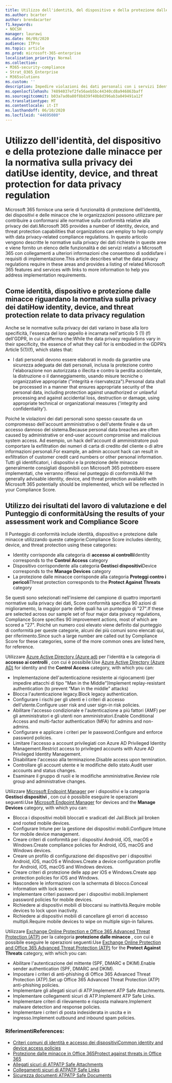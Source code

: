 ```yaml
---
title: Utilizzo dell'identità, del dispositivo e della protezione dalle minacce per la normativa sulla privacy dei dati
ms.author: bcarter
author: brendacarter
f1.keywords:
- NOCSH
manager: laurawi
ms.date: 06/09/2020
audience: ITPro
ms.topic: article
ms.prod: microsoft-365-enterprise
localization_priority: Normal
ms.collection:
- M365-security-compliance
- Strat_O365_Enterprise
- M365solutions
ms.custom: ''
description: Impedire violazioni dei dati personali con i servizi Identity, Device e Threat Protection di Microsoft 365.
ms.openlocfilehash: 74894037ef2fe56aeb5bc44340cd8a946863baff
ms.sourcegitcommit: b03a7ad0a80f8b839f40b8d396ab3a049491a12f
ms.translationtype: MT
ms.contentlocale: it-IT
ms.lasthandoff: 06/10/2020
ms.locfileid: "44695080"
---
```

# <a name="use-identity-device-and-threat-protection-for-data-privacy-regulation"></a><span data-ttu-id="a2286-103">Utilizzo dell'identità, del dispositivo e della protezione dalle minacce per la normativa sulla privacy dei dati</span><span class="sxs-lookup"><span data-stu-id="a2286-103">Use identity, device, and threat protection for data privacy regulation</span></span>

<span data-ttu-id="a2286-104">Microsoft 365 fornisce una serie di funzionalità di protezione dell'identità, dei dispositivi e delle minacce che le organizzazioni possono utilizzare per contribuire a conformarsi alle normative sulla conformità relative alla privacy dei dati.</span><span class="sxs-lookup"><span data-stu-id="a2286-104">Microsoft 365 provides a number of identity, device, and threat protection capabilities that organizations can employ to help comply with data privacy-related compliance regulations.</span></span> <span data-ttu-id="a2286-105">In questo articolo vengono descritte le normative sulla privacy dei dati richieste in queste aree e viene fornito un elenco delle funzionalità e dei servizi relativi a Microsoft 365 con collegamenti a ulteriori informazioni che consentono di soddisfare i requisiti di implementazione.</span><span class="sxs-lookup"><span data-stu-id="a2286-105">This article describes what the data privacy regulations require in these areas and provides a listing of related Microsoft 365 features and services with links to more information to help you address implementation requirements.</span></span>

## <a name="how-identity-device-and-threat-protection-relate-to-data-privacy-regulation"></a><span data-ttu-id="a2286-106">Come identità, dispositivo e protezione dalle minacce riguardano la normativa sulla privacy dei dati</span><span class="sxs-lookup"><span data-stu-id="a2286-106">How identity, device, and threat protection relate to data privacy regulation</span></span>

<span data-ttu-id="a2286-107">Anche se le normative sulla privacy dei dati variano in base alla loro specificità, l'essenza del loro appello è incarnata nell'articolo 5 (1) (f) dell'GDPR, in cui si afferma che:</span><span class="sxs-lookup"><span data-stu-id="a2286-107">While the data privacy regulations vary in their specificity, the essence of what they call for is embodied in the GDPR’s Article 5(1)(f), which states that:</span></span> 

- <span data-ttu-id="a2286-108">I dati personali devono essere elaborati in modo da garantire una sicurezza adeguata dei dati personali, inclusa la protezione contro l'elaborazione non autorizzata o illecita e contro la perdita accidentale, la distruzione o il danneggiamento, usando misure tecniche o organizzative appropriate ("integrità e riservatezza").</span><span class="sxs-lookup"><span data-stu-id="a2286-108">Personal data shall be processed in a manner that ensures appropriate security of the personal data, including protection against unauthorized or unlawful processing and against accidental loss, destruction or damage, using appropriate technical or organizational measures ('integrity and confidentiality').</span></span>

<span data-ttu-id="a2286-109">Poiché le violazioni dei dati personali sono spesso causate da un compromesso dell'account amministrativo o dell'utente finale e da un accesso dannoso del sistema.</span><span class="sxs-lookup"><span data-stu-id="a2286-109">Because personal data breaches are often caused by administrative or end-user account compromise and malicious system access.</span></span> <span data-ttu-id="a2286-110">Ad esempio, un hack dell'account di amministratore può comportare la exfiltration dei numeri di carta di credito del cliente o di altre informazioni personali.</span><span class="sxs-lookup"><span data-stu-id="a2286-110">For example, an admin account hack can result in exfiltration of customer credit card numbers or other personal information.</span></span> <span data-ttu-id="a2286-111">Tutti gli identificatori, i dispositivi e la protezione delle minacce generalmente consigliati disponibili con Microsoft 365 potrebbero essere implementati, che verranno riflessi nel punteggio di conformità.</span><span class="sxs-lookup"><span data-stu-id="a2286-111">All the generally advisable identity, device, and threat protection available with Microsoft 365 potentially should be implemented, which will be reflected in your Compliance Score.</span></span>

## <a name="using-the-results-of-your-assessment-work-and-compliance-score"></a><span data-ttu-id="a2286-112">Utilizzo dei risultati del lavoro di valutazione e del Punteggio di conformità</span><span class="sxs-lookup"><span data-stu-id="a2286-112">Using the results of your assessment work and Compliance Score</span></span>

<span data-ttu-id="a2286-113">Il Punteggio di conformità include identità, dispositivo e protezione dalle minacce utilizzando queste categorie:</span><span class="sxs-lookup"><span data-stu-id="a2286-113">Compliance Score includes identity, device, and threat protection using these categories:</span></span>

- <span data-ttu-id="a2286-114">Identity corrisponde alla categoria di **accesso ai controlli**</span><span class="sxs-lookup"><span data-stu-id="a2286-114">Identity corresponds to the **Control Access** category</span></span>
- <span data-ttu-id="a2286-115">Dispositivo corrispondente alla categoria **Gestisci dispositivi**</span><span class="sxs-lookup"><span data-stu-id="a2286-115">Device corresponds to the **Manage Devices** category</span></span>
- <span data-ttu-id="a2286-116">La protezione dalle minacce corrisponde alla categoria **Proteggi contro i pericoli**</span><span class="sxs-lookup"><span data-stu-id="a2286-116">Threat protection corresponds to the **Protect Against Threats** category</span></span>
 
<span data-ttu-id="a2286-117">Se questi sono selezionati nell'insieme del campione di quattro importanti normative sulla privacy dei dati, Score conformità specifica 90 azioni di miglioramento, la maggior parte delle quali ha un punteggio di "27".</span><span class="sxs-lookup"><span data-stu-id="a2286-117">If these are selected across our sample set of four major data privacy regulations, Compliance Score specifies 90 improvement actions, most of which are scored a "27".</span></span> <span data-ttu-id="a2286-118">Poiché un numero così elevato viene definito dal punteggio di conformità per queste categorie, alcuni dei più comuni sono elencati qui, per riferimento.</span><span class="sxs-lookup"><span data-stu-id="a2286-118">Since such a large number are called out by Compliance Score for these categories, some of the more common ones are listed here, for reference.</span></span>

<span data-ttu-id="a2286-119">Utilizzare [Azure Active Directory (Azure ad)](https://azure.microsoft.com/services/active-directory/) per l'identità e la categoria di **accesso ai controlli** , con cui è possibile:</span><span class="sxs-lookup"><span data-stu-id="a2286-119">Use [Azure Active Directory (Azure AD)](https://azure.microsoft.com/services/active-directory/) for identity and the **Control Access** category, with which you can:</span></span>

- <span data-ttu-id="a2286-120">Implementazione dell'autenticazione resistente ai rigiocamenti (per impedire attacchi di tipo "Man in the Middle")</span><span class="sxs-lookup"><span data-stu-id="a2286-120">Implement replay-resistant authentication (to prevent “Man in the middle” attacks)</span></span>
- <span data-ttu-id="a2286-121">Blocca l'autenticazione legacy.</span><span class="sxs-lookup"><span data-stu-id="a2286-121">Block legacy authentication.</span></span>
- <span data-ttu-id="a2286-122">Configurare i rischi per gli utenti e i criteri di accesso dell'utente.</span><span class="sxs-lookup"><span data-stu-id="a2286-122">Configure user risk and user sign-in risk policies.</span></span>
- <span data-ttu-id="a2286-123">Abilitare l'accesso condizionale e l'autenticazione a più fattori (AMF) per gli amministratori e gli utenti non amministratori.</span><span class="sxs-lookup"><span data-stu-id="a2286-123">Enable Conditional Access and multi-factor authentication (MFA) for admins and non-admins.</span></span>
- <span data-ttu-id="a2286-124">Configurare e applicare i criteri per le password.</span><span class="sxs-lookup"><span data-stu-id="a2286-124">Configure and enforce password policies.</span></span>
- <span data-ttu-id="a2286-125">Limitare l'accesso a account privilegiati con Azure AD Privileged Identity Management.</span><span class="sxs-lookup"><span data-stu-id="a2286-125">Restrict access to privileged accounts with Azure AD Privileged Identity Management.</span></span>
- <span data-ttu-id="a2286-126">Disabilitare l'accesso alla terminazione.</span><span class="sxs-lookup"><span data-stu-id="a2286-126">Disable access upon termination.</span></span>
- <span data-ttu-id="a2286-127">Controllare gli account utente e le modifiche dello stato.</span><span class="sxs-lookup"><span data-stu-id="a2286-127">Audit user accounts and status changes.</span></span>
- <span data-ttu-id="a2286-128">Esaminare il gruppo di ruoli e le modifiche amministrative.</span><span class="sxs-lookup"><span data-stu-id="a2286-128">Review role group and administrative changes.</span></span>

<span data-ttu-id="a2286-129">Utilizzare [Microsoft Endpoint Manager](https://www.microsoft.com/microsoft-365/microsoft-endpoint-manager) per i dispositivi e la categoria **Gestisci dispositivi** , con cui è possibile eseguire le operazioni seguenti:</span><span class="sxs-lookup"><span data-stu-id="a2286-129">Use [Microsoft Endpoint Manager](https://www.microsoft.com/microsoft-365/microsoft-endpoint-manager) for devices and the **Manage Devices** category, with which you can:</span></span>

- <span data-ttu-id="a2286-130">Blocca i dispositivi mobili bloccati e sradicati del Jail.</span><span class="sxs-lookup"><span data-stu-id="a2286-130">Block jail broken and rooted mobile devices.</span></span>
- <span data-ttu-id="a2286-131">Configurare Intune per la gestione dei dispositivi mobili.</span><span class="sxs-lookup"><span data-stu-id="a2286-131">Configure Intune for mobile device management.</span></span>
- <span data-ttu-id="a2286-132">Creare criteri di conformità per i dispositivi Android, iOS, macOS e Windows.</span><span class="sxs-lookup"><span data-stu-id="a2286-132">Create compliance policies for Android, iOS, macOS and Windows devices.</span></span>
- <span data-ttu-id="a2286-133">Creare un profilo di configurazione del dispositivo per i dispositivi Android, iOS, macOS e Windows.</span><span class="sxs-lookup"><span data-stu-id="a2286-133">Create a device configuration profile for Android, iOS, macOS and Windows devices.</span></span>
- <span data-ttu-id="a2286-134">Creare criteri di protezione delle app per iOS e Windows.</span><span class="sxs-lookup"><span data-stu-id="a2286-134">Create app protection policies for iOS and Windows.</span></span>
- <span data-ttu-id="a2286-135">Nascondere le informazioni con la schermata di blocco.</span><span class="sxs-lookup"><span data-stu-id="a2286-135">Conceal information with lock screen.</span></span>
- <span data-ttu-id="a2286-136">Implementare criteri password per i dispositivi mobili.</span><span class="sxs-lookup"><span data-stu-id="a2286-136">Implement password policies for mobile devices.</span></span>
- <span data-ttu-id="a2286-137">Richiedere ai dispositivi mobili di bloccarsi su inattività.</span><span class="sxs-lookup"><span data-stu-id="a2286-137">Require mobile devices to lock upon inactivity.</span></span>
- <span data-ttu-id="a2286-138">Richiedere ai dispositivi mobili di cancellare gli errori di accesso multipli.</span><span class="sxs-lookup"><span data-stu-id="a2286-138">Require mobile devices to wipe on multiple sign-in failures.</span></span>

<span data-ttu-id="a2286-139">Utilizzare [Exchange Online Protection e Office 365 Advanced Threat Protection (ATP)](../security/office-365-security/office-365-atp.md) per la categoria **protezione dalle minacce** , con cui è possibile eseguire le operazioni seguenti:</span><span class="sxs-lookup"><span data-stu-id="a2286-139">Use [Exchange Online Protection and Office 365 Advanced Threat Protection (ATP)](../security/office-365-security/office-365-atp.md) for the **Protect Against Threats** category, with which you can:</span></span>

- <span data-ttu-id="a2286-140">Abilitare l'autenticazione del mittente (SPF, DMARC e DKIM).</span><span class="sxs-lookup"><span data-stu-id="a2286-140">Enable sender authentication (SPF, DMARC and DKIM).</span></span>
- <span data-ttu-id="a2286-141">Impostare i criteri di anti-phishing di Office 365 Advanced Threat Protection (ATP).</span><span class="sxs-lookup"><span data-stu-id="a2286-141">Set up Office 365 Advanced Threat Protection (ATP) anti-phishing policies.</span></span>
- <span data-ttu-id="a2286-142">Implementare gli allegati sicuri di ATP.</span><span class="sxs-lookup"><span data-stu-id="a2286-142">Implement ATP Safe Attachments.</span></span>
- <span data-ttu-id="a2286-143">Implementare collegamenti sicuri di ATP.</span><span class="sxs-lookup"><span data-stu-id="a2286-143">Implement ATP Safe Links.</span></span>
- <span data-ttu-id="a2286-144">Implementare criteri di rilevamento e risposta malware.</span><span class="sxs-lookup"><span data-stu-id="a2286-144">Implement malware detection and response policies.</span></span>
- <span data-ttu-id="a2286-145">Implementare i criteri di posta indesiderata in uscita e in ingresso.</span><span class="sxs-lookup"><span data-stu-id="a2286-145">Implement outbound and inbound spam policies.</span></span>

### <a name="references"></a><span data-ttu-id="a2286-146">Riferimenti</span><span class="sxs-lookup"><span data-stu-id="a2286-146">References:</span></span>

- [<span data-ttu-id="a2286-147">Criteri comuni di identità e accesso dei dispositivi</span><span class="sxs-lookup"><span data-stu-id="a2286-147">Common identity and device access policies</span></span>](../enterprise/identity-access-policies.md)
- [<span data-ttu-id="a2286-148">Protezione dalle minacce in Office 365</span><span class="sxs-lookup"><span data-stu-id="a2286-148">Protect against threats in Office 365</span></span>](https://support.office.com/article/protect-against-threats-in-office-365-b10023f6-f30f-45d3-b3ad-b71aa4aa0d58)
- [<span data-ttu-id="a2286-149">Allegati sicuri di ATP</span><span class="sxs-lookup"><span data-stu-id="a2286-149">ATP Safe Attachments</span></span>](../security/office-365-security/atp-safe-attachments.md)
- [<span data-ttu-id="a2286-150">Collegamenti sicuri di ATP</span><span class="sxs-lookup"><span data-stu-id="a2286-150">ATP Safe Links</span></span>](../security/office-365-security/atp-safe-links.md)
- [<span data-ttu-id="a2286-151">Sicurezza documenti ATP</span><span class="sxs-lookup"><span data-stu-id="a2286-151">ATP Safe Documents</span></span>](../security/office-365-security/safe-docs.md)
